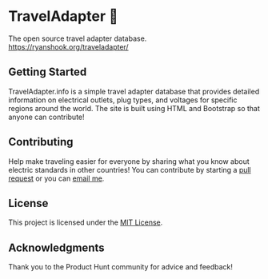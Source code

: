 # TravelAdapter 🔌

The open source travel adapter database.
<br>
https://ryanshook.org/traveladapter/

## Getting Started

TravelAdapter.info is a simple travel adapter database that provides detailed information on electrical outlets, plug types, and voltages for specific regions around the world. The site is built using HTML and Bootstrap so that anyone can contribute!

## Contributing

Help make traveling easier for everyone by sharing what you know about electric standards in other countries! You can contribute by starting a [pull request](https://github.com/RyanShook/traveladapter.info/pulls) or you can [email me](mailto:ryan@ryanshook.org).

## License

This project is licensed under the [MIT License](https://github.com/RyanShook/traveladapter.info/blob/master/LICENSE).

## Acknowledgments

Thank you to the Product Hunt community for advice and feedback!
